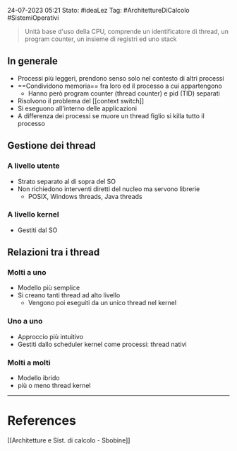 24-07-2023 05:21
Stato: #ideaLez 
Tag: #ArchitettureDiCalcolo #SistemiOperativi

> Unità base d'uso della CPU, comprende un identificatore di thread, un program counter, un insieme di registri ed uno stack

## In generale
- Processi più leggeri, prendono senso solo nel contesto di altri processi
- ==Condividono memoria== fra loro ed il processo a cui appartengono
	- Hanno però program counter (thread counter) e pid (TID) separati
- Risolvono il problema del [[context switch]]
- Si eseguono all'interno delle applicazioni
- A differenza dei processi se muore un thread figlio si killa tutto il processo

## Gestione dei thread
### A livello utente
- Strato separato al di sopra del SO
- Non richiedono interventi diretti del nucleo ma servono librerie
	- POSIX, Windows threads, Java threads
### A livello kernel
- Gestiti dal SO
## Relazioni tra i thread
### Molti a uno
- Modello più semplice
- Si creano tanti thread ad alto livello
	- Vengono poi eseguiti da un unico thread nel kernel
### Uno a uno
- Approccio più intuitivo
- Gestiti dallo scheduler kernel come processi: thread nativi
### Molti a molti
- Modello ibrido
- più o meno thread kernel




---
# References 
[[Architetture e Sist. di calcolo - Sbobine]]